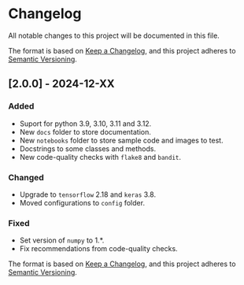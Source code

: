 # Changelog

All notable changes to this project will be documented in this file.

The format is based on [Keep a Changelog](https://keepachangelog.com/en/1.0.0/),
and this project adheres to [Semantic Versioning](https://semver.org/spec/v2.0.0.html).

## [2.0.0] - 2024-12-XX
### Added
- Suport for python 3.9, 3.10, 3.11 and 3.12.
- New `docs` folder to store documentation.
- New `notebooks` folder to store sample code and images to test.
- Docstrings to some classes and methods.
- New code-quality checks with `flake8` and `bandit`.
### Changed
- Upgrade to `tensorflow` 2.18 and `keras` 3.8.
- Moved configurations to `config` folder.
### Fixed
- Set version of `numpy` to 1.*.
- Fix recommendations from code-quality checks.

The format is based on [Keep a Changelog](https://keepachangelog.com/en/1.0.0/),
and this project adheres to [Semantic Versioning](https://semver.org/spec/v2.0.0.html).
